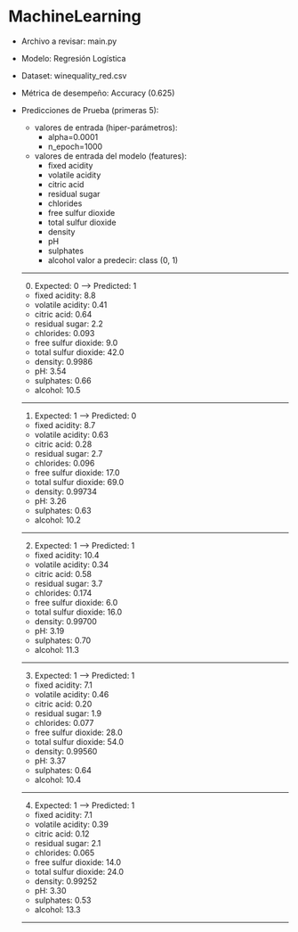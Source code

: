 # MachineLearning
 
* Archivo a revisar:    main.py
* Modelo:               Regresión Logística
* Dataset:              winequality_red.csv
* Métrica de desempeño: Accuracy (0.625)

* Predicciones de Prueba (primeras 5):

    * valores de entrada (hiper-parámetros): 
        * alpha=0.0001
        * n_epoch=1000
    * valores de entrada del modelo (features):
        * fixed acidity
        * volatile acidity
        * citric acid     
        * residual sugar
        * chlorides
        * free sulfur dioxide
        * total sulfur dioxide
        * density
        * pH
        * sulphates
        * alcohol
    valor a predecir: class (0, 1)
    ---
    0. Expected: 0 --> Predicted: 1
    * fixed acidity:        8.8
    * volatile acidity:     0.41
    * citric acid:          0.64     
    * residual sugar:       2.2
    * chlorides:            0.093
    * free sulfur dioxide:  9.0
    * total sulfur dioxide: 42.0
    * density:              0.9986                
    * pH:                   3.54
    * sulphates:            0.66
    * alcohol:              10.5
    ---
    1. Expected: 1 --> Predicted: 0
    * fixed acidity:        8.7
    * volatile acidity:     0.63
    * citric acid:          0.28     
    * residual sugar:       2.7
    * chlorides:            0.096
    * free sulfur dioxide:  17.0
    * total sulfur dioxide: 69.0
    * density:              0.99734                
    * pH:                   3.26
    * sulphates:            0.63
    * alcohol:              10.2
    ---
    2. Expected: 1 --> Predicted: 1
   * fixed acidity:        10.4
    * volatile acidity:     0.34
    * citric acid:          0.58     
    * residual sugar:       3.7
    * chlorides:            0.174
    * free sulfur dioxide:  6.0
    * total sulfur dioxide: 16.0
    * density:              0.99700                
    * pH:                   3.19
    * sulphates:            0.70
    * alcohol:              11.3
    ---
    3. Expected: 1 --> Predicted: 1
    * fixed acidity:        7.1
    * volatile acidity:     0.46
    * citric acid:          0.20     
    * residual sugar:       1.9
    * chlorides:            0.077
    * free sulfur dioxide:  28.0
    * total sulfur dioxide: 54.0
    * density:              0.99560                
    * pH:                   3.37
    * sulphates:            0.64
    * alcohol:              10.4
    ---
    4. Expected: 1 --> Predicted: 1
    * fixed acidity:        7.1
    * volatile acidity:     0.39
    * citric acid:          0.12     
    * residual sugar:       2.1
    * chlorides:            0.065
    * free sulfur dioxide:  14.0
    * total sulfur dioxide: 24.0
    * density:              0.99252                
    * pH:                   3.30
    * sulphates:            0.53
    * alcohol:              13.3
    ---
